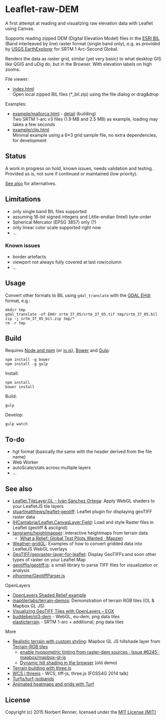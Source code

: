 Leaflet-raw-DEM
===============

A first attempt at reading and visualizing raw elevation data with Leaflet using Canvas.

Supports reading zipped DEM (Digital Elevation Model) files in the [ESRI BIL](http://resources.arcgis.com/en/help/main/10.1/index.html#//009t00000010000000) (Band interleaved by line) raster format (single band only), e.g. as provided by [USGS EarthExplorer](http://earthexplorer.usgs.gov/) for SRTM 1 Arc-Second Global.

Renders the data as raster grid, similar (yet very basic) to what desktop GIS like QGIS and uDig do, but in the Browser. With elevation labels on high zooms.

File viewer:
* [index.html](http://nrenner.github.io/leaflet-raw-dem/)  
Open local zipped BIL files (*_bil.zip) using the file dialog or drag&drop

Examples:
* [example/mallorca.html](http://nrenner.github.io/leaflet-raw-dem/example/mallorca.html) - [detail](http://nrenner.github.io/leaflet-raw-dem/example/mallorca.html#zoom=18&lat=39.828352&lon=3.115423) (building)  
Two SRTM 1-arc v3 files (1.9 MB and 2.5 MB) as example, loading may takes a few seconds
* [example/clip.html](http://nrenner.github.io/leaflet-raw-dem/example/clip.html)  
Minimal example using a 6*3 grid sample file, no extra dependencies, for development

## Status

A work in progress on hold, known issues, needs validation and testing. Provided as is, not sure if continued or maintained (low priority).

[See also](#see-also) for alternatives.

## Limitations

* only single band BIL files supported
* assuming 16-bit signed integers and Little-endian (Intel) byte-order
* Spherical Mercator (EPSG 3857) only (?)
* only linear color scale supported right now
* ...

### Known issues

* border artefacts
* viewport not always fully covered at last row/column
* ...

## Usage

Convert other formats to BIL using ``gdal_translate`` with the [GDAL EHdr](http://www.gdal.org/frmt_various.html#EHdr) format, e.g.:

    mkdir tmp
    gdal_translate -of EHdr srtm_37_05/srtm_37_05.tif tmp/srtm_37_05.bil
    zip -j srtm_37_05_bil.zip tmp/*
    rm -r tmp

## Build

Requires [Node and npm](http://nodejs.org/) (or [io.js](https://iojs.org)), [Bower](http://bower.io/) and [Gulp](http://gulpjs.com/):

    npm install -g bower
    npm install -g gulp

Install:

    npm install
    bower install

Build:

    gulp

Develop:

    gulp watch


## To-do

* hgt format (basically the same with the header derived from the file name)
* Web Worker
* autoScale/stats across multiple layers
* ...

## See also

* [Leaflet.TileLayer.GL - Iván Sánchez Ortega](https://gitlab.com/IvanSanchez/Leaflet.TileLayer.GL): Apply WebGL shaders to your LeafletJS tile layers
* [stuartmatthews/leaflet-geotiff](https://github.com/stuartmatthews/leaflet-geotiff): Leaflet plugin for displaying geoTIFF raster data
* [IHCantabria/Leaflet.CanvasLayer.Field](https://github.com/IHCantabria/Leaflet.CanvasLayer.Field): Load and style Raster files in Leaflet (geotiff & asciigrid)
* [tangrams/heightmapper](https://github.com/tangrams/heightmapper): interactive heightmaps from terrain data
  * [What a Relief: Global Test Pilots Wanted · Mapzen](https://mapzen.com/blog/elevation/)    
* [Weather-gridGL](http://briegn1.github.io/weather-gridGL/): Examples of how to convert gridded data into LeafletJS WebGL overlays
* [GeoTIFF/georaster-layer-for-leaflet](https://github.com/GeoTIFF/georaster-layer-for-leaflet): Display GeoTIFFs and soon other types of raster on your Leaflet Map
* [geotiffjs/geotiff.js](https://github.com/geotiffjs/geotiff.js): a small library to parse TIFF files for visualization or analysis
* [xlhomme/GeotiffParser.js](https://github.com/xlhomme/GeotiffParser.js)

OpenLayers

* [OpenLayers Shaded Relief example](http://openlayers.org/en/latest/examples/shaded-relief.html)
* [maptilerlabs/terrain-demos](https://github.com/maptilerlabs/terrain-demos): Demonstration of terrain RGB tiles (OL & Mapbox GL JS)
* [Visualizing GeoTIFF Tiles with OpenLayers – EOX](https://eox.at/2018/01/visualizing-geotiff-tiles-with-openlayers/)
* [buddebej/ol3-dem](https://github.com/buddebej/ol3-dem) - WebGL, eu-dem, png data tiles  
  [elasticterrain](https://github.com/buddebej/elasticterrain) - SRTM 1-arc + additional, png data tiles

More
* [Realistic terrain with custom styling](https://blog.mapbox.com/realistic-terrain-with-custom-styling-ce1fe98518ab): Mapbox GL JS hillshade layer from [Terrain-RGB tiles](https://blog.mapbox.com/global-elevation-data-6689f1d0ba65) 
  * [enable hypsometric tinting from raster-dem sources · Issue #6245 · mapbox/mapbox-gl-js](https://github.com/mapbox/mapbox-gl-js/issues/6245)
  * [Dynamic hill shading in the browser](https://www.mapbox.com/blog/dynamic-hill-shading/) (old demo)
* [Terrain building with three.js](http://blog.thematicmapping.org/2013/10/terrain-building-with-threejs.html)
* [WCS i threejs](http://labs.kartverket.no/wcs-i-threejs/) - WCS, tiff-js, three.js (FOSS4G 2014 talk)
* [Turfjs/turf-isobands](https://github.com/Turfjs/turf-isobands)
* [Animated heatmaps and grids with Turf ](https://www.mapbox.com/blog/heatmaps-and-grids-with-turf/)

## License

Copyright (c) 2015 Norbert Renner, licensed under the [MIT License (MIT)](LICENSE)
